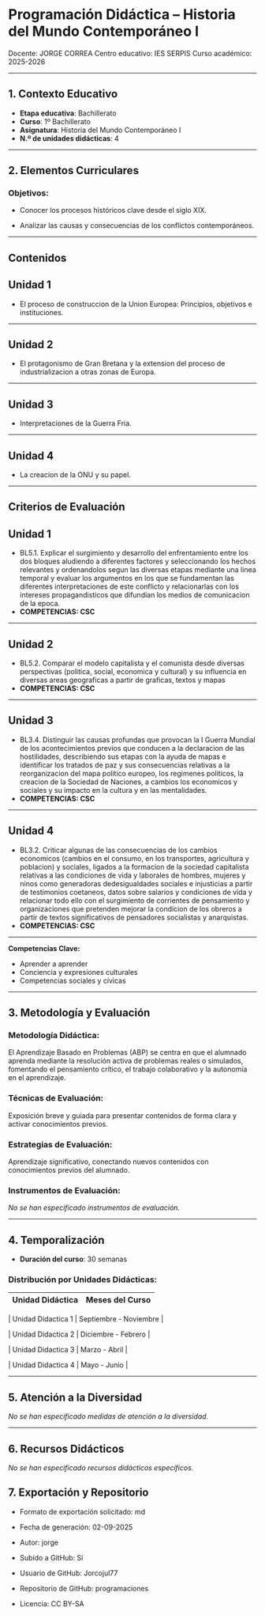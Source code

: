 # Programación Didáctica – Historia del Mundo Contemporáneo I

Docente: JORGE CORREA
Centro educativo: IES SERPIS
Curso académico: 2025-2026

---

## 1. Contexto Educativo

- **Etapa educativa**: Bachillerato
- **Curso**: 1º Bachillerato
- **Asignatura**: Historia del Mundo Contemporáneo I
- **N.º de unidades didácticas**: 4

---

## 2. Elementos Curriculares

### Objetivos:



* Conocer los procesos históricos clave desde el siglo XIX.

* Analizar las causas y consecuencias de los conflictos contemporáneos.



---

## Contenidos

## Unidad 1
- El proceso de construccion de la Union Europea: Principios, objetivos e instituciones.
---
## Unidad 2
- El protagonismo de Gran Bretana y la extension del proceso de industrializacion a otras zonas de Europa.
---
## Unidad 3
- Interpretaciones de la Guerra Fria.
---
## Unidad 4
- La creacion de la ONU y su papel.


---

## Criterios de Evaluación

## Unidad 1
- BL5.1. Explicar el surgimiento y desarrollo del enfrentamiento entre los dos bloques aludiendo a diferentes factores y seleccionando los hechos relevantes y ordenandolos segun las diversas etapas mediante una linea temporal y evaluar los argumentos en los que se fundamentan las diferentes interpretaciones de este conflicto y relacionarlas con los intereses propagandisticos que difundian los medios de comunicacion de la epoca.
- **COMPETENCIAS: CSC**
---
## Unidad 2
- BL5.2. Comparar el modelo capitalista y el comunista desde diversas perspectivas (politica, social, economica y cultural) y su influencia en diversas areas geograficas a partir de graficas, textos y mapas
- **COMPETENCIAS: CSC**
---
## Unidad 3
- BL3.4. Distinguir las causas profundas que provocan la I Guerra Mundial de los acontecimientos previos que conducen a la declaracion de las hostilidades, describiendo sus etapas con la ayuda de mapas e identificar los tratados de paz y sus consecuencias relativas a la reorganizacion del mapa politico europeo, los regimenes politicos, la creacion de la Sociedad de Naciones, a cambios los economicos y sociales y su impacto en la cultura y en las mentalidades.
- **COMPETENCIAS: CSC**
---
## Unidad 4
- BL3.2. Criticar algunas de las consecuencias de los cambios economicos (cambios en el consumo, en los transportes, agricultura y poblacion) y sociales, ligados a la formacion de la sociedad capitalista relativas a las condiciones de vida y laborales de hombres, mujeres y ninos como generadoras dedesigualdades sociales e injusticias a partir de testimonios coetaneos, datos sobre salarios y condiciones de vida y relacionar todo ello con el surgimiento de corrientes de pensamiento y organizaciones que pretenden mejorar la condicion de los obreros a partir de textos significativos de pensadores socialistas y anarquistas.
- **COMPETENCIAS: CSC**


---

**Competencias Clave:** 
<ul>

<li>Aprender a aprender</li>

<li>Conciencia y expresiones culturales</li>

<li>Competencias sociales y cívicas</li>

</ul>


---

## 3. Metodología y Evaluación

### Metodología Didáctica:

El Aprendizaje Basado en Problemas (ABP) se centra en que el alumnado aprenda mediante la resolución activa de problemas reales o simulados, fomentando el pensamiento crítico, el trabajo colaborativo y la autonomía en el aprendizaje.


### Técnicas de Evaluación:

Exposición breve y guiada para presentar contenidos de forma clara y activar conocimientos previos.


### Estrategias de Evaluación:

Aprendizaje significativo, conectando nuevos contenidos con conocimientos previos del alumnado.


### Instrumentos de Evaluación:

_No se han especificado instrumentos de evaluación._


---

## 4. Temporalización

- **Duración del curso**: 30 semanas

### **Distribución por Unidades Didácticas:**


| Unidad Didáctica | Meses del Curso |
|------------------|-----------------| 


| Unidad Didactica 1 | Septiembre - Noviembre |

| Unidad Didactica 2 | Diciembre - Febrero |

| Unidad Didactica 3 | Marzo - Abril |

| Unidad Didactica 4 | Mayo - Junio |



---

## 5. Atención a la Diversidad


_No se han especificado medidas de atención a la diversidad._


---

## 6. Recursos Didácticos


_No se han especificado recursos didácticos específicos._

## 7. Exportación y Repositorio

- Formato de exportación solicitado: md
- Fecha de generación: 02-09-2025
- Autor: jorge


- Subido a GitHub: Sí
- Usuario de GitHub: Jorcojul77
- Repositorio de GitHub: programaciones

- Licencia: CC BY-SA


